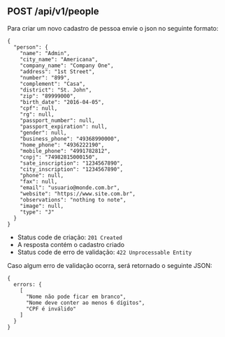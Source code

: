 ## POST /api/v1/people

Para criar um novo cadastro de pessoa envie o json no seguinte formato:

```
{
  "person": {
    "name": "Admin",
    "city_name": "Americana",
    "company_name": "Company One",
    "address": "1st Street",
    "number": "899",
    "complement": "Casa",
    "district": "St. John",
    "zip": "89999000",
    "birth_date": "2016-04-05",
    "cpf": null,
    "rg": null,
    "passport_number": null,
    "passport_expiration": null,
    "gender": null,
    "business_phone": "49368990000",
    "home_phone": "4936222190",
    "mobile_phone": "4991782812",
    "cnpj": "74982815000150",
    "sate_inscription": "1234567890",
    "city_inscription": "1234567890",
    "phone": null,
    "fax": null,
    "email": "usuario@monde.com.br",
    "website": "https://www.site.com.br",
    "observations": "nothing to note",
    "image": null,
    "type": "J"
  }
}
```

- Status code de criação: `201 Created`
- A resposta contém o cadastro criado
- Status code de erro de validação: `422 Unprocessable Entity`

Caso algum erro de validação ocorra, será retornado o seguinte JSON:

```
{
  errors: {
    [
      "Nome não pode ficar em branco",
      "Nome deve conter ao menos 6 dígitos",
      "CPF é inválido"
    ]
  }
}
```
